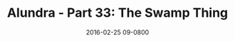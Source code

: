 ---
layout: entry.pug
title: "Alundra - Part 33: The Swamp Thing"
date: 2016-02-25 09-0800
publishDate: 2017-10-31 12:00:00 -0800
categories: playthroughs alundra
draft: true
---